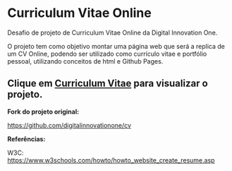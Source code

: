 # Curriculum Vitae Online

Desafio de projeto de Curriculum Vitae Online da Digital Innovation One.

O projeto tem como objetivo montar uma página web que será a replica de um CV Online, podendo ser utilizado como currículo vitae e portfólio pessoal, utilizando conceitos de html e Github Pages.

## Clique em [Curriculum Vitae](https://hdjin7.github.io/Curriculum-Vitae/) para visualizar o projeto.

**Fork do projeto original:**

https://github.com/digitalinnovationone/cv

**Referências:**

W3C: https://www.w3schools.com/howto/howto_website_create_resume.asp
